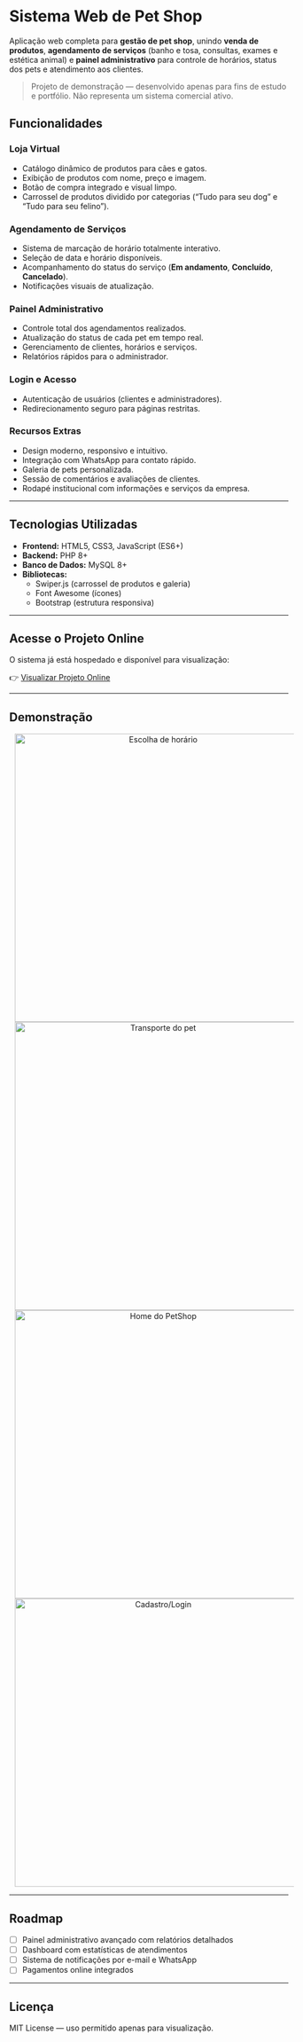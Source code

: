 # Sistema Web de Pet Shop

Aplicação web completa para **gestão de pet shop**, unindo **venda de produtos**, **agendamento de serviços** (banho e tosa, consultas, exames e estética animal) e **painel administrativo** para controle de horários, status dos pets e atendimento aos clientes.

> Projeto de demonstração — desenvolvido apenas para fins de estudo e portfólio. Não representa um sistema comercial ativo.

## Funcionalidades

### Loja Virtual  
- Catálogo dinâmico de produtos para cães e gatos.  
- Exibição de produtos com nome, preço e imagem.  
- Botão de compra integrado e visual limpo.  
- Carrossel de produtos dividido por categorias (“Tudo para seu dog” e “Tudo para seu felino”).  

### Agendamento de Serviços  
- Sistema de marcação de horário totalmente interativo.  
- Seleção de data e horário disponíveis.  
- Acompanhamento do status do serviço (**Em andamento**, **Concluído**, **Cancelado**).  
- Notificações visuais de atualização.  

### Painel Administrativo  
- Controle total dos agendamentos realizados.  
- Atualização do status de cada pet em tempo real.  
- Gerenciamento de clientes, horários e serviços.  
- Relatórios rápidos para o administrador.  

### Login e Acesso  
- Autenticação de usuários (clientes e administradores).  
- Redirecionamento seguro para páginas restritas.  

### Recursos Extras  
- Design moderno, responsivo e intuitivo.  
- Integração com WhatsApp para contato rápido.  
- Galeria de pets personalizada.  
- Sessão de comentários e avaliações de clientes.  
- Rodapé institucional com informações e serviços da empresa.  

---

## Tecnologias Utilizadas

- **Frontend:** HTML5, CSS3, JavaScript (ES6+)  
- **Backend:** PHP 8+  
- **Banco de Dados:** MySQL 8+  
- **Bibliotecas:**  
  - Swiper.js (carrossel de produtos e galeria)  
  - Font Awesome (ícones)  
  - Bootstrap (estrutura responsiva)  

---

## Acesse o Projeto Online

O sistema já está hospedado e disponível para visualização:

👉 [Visualizar Projeto Online](https://orchid-bat-742114.hostingersite.com)

---

## Demonstração

<div align="center">

  <img src="https://github.com/user-attachments/assets/949b77f1-603f-4221-b373-a4835c590d28" height="520" style="margin:0 10px; vertical-align:top;" alt="Escolha de horário">
  <img src="https://github.com/user-attachments/assets/12ef4d99-52bd-4189-a81e-c62313b83030" height="520" style="margin:0 10px; vertical-align:top;" alt="Transporte do pet">
  <img src="https://github.com/user-attachments/assets/ff81148a-6d1a-430c-9062-f3f199e56cc8" height="520" style="margin:0 10px; vertical-align:top;" alt="Home do PetShop">
  <img src="https://github.com/user-attachments/assets/84482843-2f8c-47cf-9d8d-e197983626fb" height="520" style="margin:0 10px; vertical-align:top;" alt="Cadastro/Login">

</div>

---

## Roadmap

- [ ] Painel administrativo avançado com relatórios detalhados  
- [ ] Dashboard com estatísticas de atendimentos  
- [ ] Sistema de notificações por e-mail e WhatsApp  
- [ ] Pagamentos online integrados  

---

## Licença
MIT License — uso permitido apenas para visualização.
